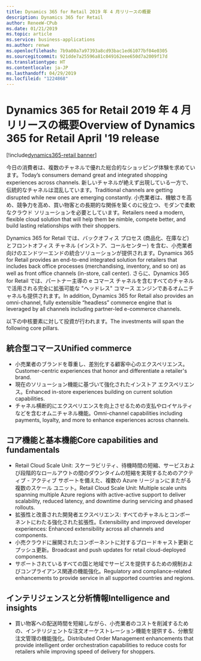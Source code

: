 ```yaml
---
title: Dynamics 365 for Retail 2019 年 4 月リリースの概要
description: Dynamics 365 for Retail
author: ReneeW-CPub
ms.date: 01/21/2019
ms.topic: article
ms.service: business-applications
ms.author: renwe
ms.openlocfilehash: 7b9a00a7a97393a8cd93bac1ed61077bf04e0305
ms.sourcegitcommit: 921dde7a25596a81c049162eee650d7a2009f17d
ms.translationtype: HT
ms.contentlocale: ja-JP
ms.lasthandoff: 04/29/2019
ms.locfileid: "1224868"
---
```

#  <a name="overview-of-dynamics-365-for-retail-april-19-release"></a><span data-ttu-id="4084a-103">Dynamics 365 for Retail 2019 年 4 月リリースの概要</span><span class="sxs-lookup"><span data-stu-id="4084a-103">Overview of Dynamics 365 for Retail April '19 release</span></span>
[!include[dynamics365-retail banner](../includes/dynamics365-retail.md)]

<span data-ttu-id="4084a-104">今日の消費者は、複数のチャネルで優れた総合的なショッピング体験を求めています。</span><span class="sxs-lookup"><span data-stu-id="4084a-104">Today’s consumers demand great and integrated shopping experiences across channels.</span></span> <span data-ttu-id="4084a-105">新しいチャネルが絶えず出現している一方で、伝統的なチャネルは混乱しています。</span><span class="sxs-lookup"><span data-stu-id="4084a-105">Traditional channels are getting disrupted while new ones are emerging constantly.</span></span>
<span data-ttu-id="4084a-106">小売業者は、機敏さを高め、競争力を高め、買い物客との長期的な関係を築くのに役立つ、モダンで柔軟なクラウド ソリューションを必要としています。</span><span class="sxs-lookup"><span data-stu-id="4084a-106">Retailers need a modern, flexible cloud solution that will help them be nimble, compete better, and build lasting relationships with their shoppers.</span></span>

<span data-ttu-id="4084a-107">Dynamics 365 for Retail では、バックオフィス プロセス (商品化、在庫など) とフロントオフィス チャネル (インストア、コールセンター) を含む、小売業者向けのエンドツーエンドの統合ソリューションが提供されます。</span><span class="sxs-lookup"><span data-stu-id="4084a-107">Dynamics 365 for Retail provides an end-to-end integrated solution for retailers that includes back office processes (merchandising, inventory, and so on) as well as front office channels (in-store, call center).</span></span> <span data-ttu-id="4084a-108">さらに、Dynamics 365 for Retail では、パートナー主導の e コマース チャネルを含むすべてのチャネルで活用される完全に拡張可能な "ヘッドレス" コマース エンジンであるオムニチャネルも提供されます。</span><span class="sxs-lookup"><span data-stu-id="4084a-108">In addition, Dynamics 365 for Retail also provides an omni-channel, fully extensible “headless” commerce engine that is leveraged by all channels including partner-led e-commerce channels.</span></span>

<span data-ttu-id="4084a-109">以下の中核要素に対して投資が行われます。</span><span class="sxs-lookup"><span data-stu-id="4084a-109">The investments will span the following core pillars.</span></span>

## <a name="unified-commerce"></a><span data-ttu-id="4084a-110">統合型コマース</span><span class="sxs-lookup"><span data-stu-id="4084a-110">Unified commerce</span></span>

- <span data-ttu-id="4084a-111">小売業者のブランドを尊重し、差別化する顧客中心のエクスペリエンス。</span><span class="sxs-lookup"><span data-stu-id="4084a-111">Customer-centric experiences that honor and differentiate a retailer's brand.</span></span>
- <span data-ttu-id="4084a-112">現在のソリューション機能に基づいて強化されたインストア エクスペリエンス。</span><span class="sxs-lookup"><span data-stu-id="4084a-112">Enhanced in-store experiences building on current solution capabilities.</span></span>
- <span data-ttu-id="4084a-113">チャネル横断的にエクスペリエンスを向上させるための支払やロイヤルティなどを含むオムニチャネル機能。</span><span class="sxs-lookup"><span data-stu-id="4084a-113">Omni-channel capabilities including payments, loyalty, and more to enhance experiences across channels.</span></span>

## <a name="core-capabilities-and-fundamentals"></a><span data-ttu-id="4084a-114">コア機能と基本機能</span><span class="sxs-lookup"><span data-stu-id="4084a-114">Core capabilities and fundamentals</span></span>

- <span data-ttu-id="4084a-115">Retail Cloud Scale Unit: スケーラビリティ、待機時間の短縮、サービスおよび段階的なロールアウトの間のダウンタイムの短縮を実現するためのアクティブ - アクティブ サポートを備えた、複数の Azure リージョンにまたがる複数のスケール ユニット。</span><span class="sxs-lookup"><span data-stu-id="4084a-115">Retail Cloud Scale Unit: Multiple scale units spanning multiple Azure regions with active-active support to deliver scalability, reduced latency, and downtime during servicing and phased rollouts.</span></span>
- <span data-ttu-id="4084a-116">拡張性と改善された開発者エクスペリエンス: すべてのチャネルとコンポーネントにわたる強化された拡張性。</span><span class="sxs-lookup"><span data-stu-id="4084a-116">Extensibility and improved developer experiences: Enhanced extensibility across all channels and components.</span></span>
- <span data-ttu-id="4084a-117">小売クラウドに展開されたコンポーネントに対するブロードキャスト更新とプッシュ更新。</span><span class="sxs-lookup"><span data-stu-id="4084a-117">Broadcast and push updates for retail cloud-deployed components.</span></span>
- <span data-ttu-id="4084a-118">サポートされているすべての国と地域でサービスを提供するための規制およびコンプライアンス関連の機能強化。</span><span class="sxs-lookup"><span data-stu-id="4084a-118">Regulatory and compliance-related enhancements to provide service in all supported countries and regions.</span></span>

## <a name="intelligence-and-insights"></a><span data-ttu-id="4084a-119">インテリジェンスと分析情報</span><span class="sxs-lookup"><span data-stu-id="4084a-119">Intelligence and insights</span></span>

- <span data-ttu-id="4084a-120">買い物客への配送時間を短縮しながら、小売業者のコストを削減するための、インテリジェントな注文オーケストレーション機能を提供する、分散型注文管理の機能強化。</span><span class="sxs-lookup"><span data-stu-id="4084a-120">Distributed Order Management enhancements that provide intelligent order orchestration capabilities to reduce costs for retailers while improving speed of delivery for shoppers.</span></span>




